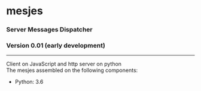 # mesjes
### Server Messages Dispatcher
### Version 0.01 (early development)
<hr>
Client on JavaScript and http server on python
<br>
The mesjes assembled on the following components:
<ul>
  <li>Python: 3.6</li>
</ul>
